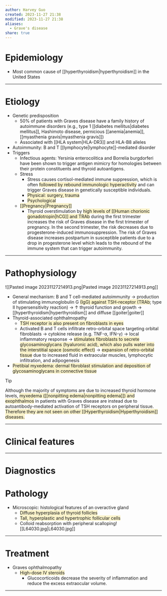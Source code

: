 ```yaml
---
author: Harvey Guo
created: 2023-11-27 21:38
modified: 2023-11-27 21:38
aliases:
  - Grave's disease
share: true
---
```

# Epidemiology
- Most common cause of [[hyperthyroidism|hyperthyroidism]] in the United States

---
# Etiology
- Genetic predisposition
	- 50% of patients with Graves disease have a family history of autoimmune disorders (e.g., type 1 [[diabetes mellitus|diabetes mellitus]], Hashimoto disease, pernicious [[anemia|anemia]], [[myasthenia gravis|myasthenia gravis]])
	- Associated with [[HLA system|HLA-DR3]] and HLA-B8 alleles
- Autoimmunity: B and T [[lymphocyte|lymphocyte]]-mediated disorder
- Triggers
	- Infectious agents: Yersinia enterocolitica and Borrelia burgdorferi have been shown to trigger antigen mimicry for homologies between their protein constituents and thyroid autoantigens.
	- Stress 
		- Stress causes cortisol-mediated immune suppression, which is often <span style="background:rgba(240, 200, 0, 0.2)">followed by rebound immunologic hyperactivity</span> and can trigger Graves disease in genetically susceptible individuals.
		- <span style="background:rgba(240, 200, 0, 0.2)">Physical: surgery, trauma</span>
		- <span style="background:rgba(240, 200, 0, 0.2)">Psychological</span>
	- <span style="background:rgba(240, 200, 0, 0.2)">[[Pregnancy|Pregnancy]]</span>
		- Thyroid overstimulation by <span style="background:rgba(240, 200, 0, 0.2)">high levels of [[Human chorionic gonadotropin|hCG]] and TRAb</span> during the first trimester increases the risk of Graves disease in the first trimester of pregnancy. In the second trimester, the risk decreases due to progesterone-induced immunosuppression. The risk of Graves disease increases postpartum in susceptible patients due to a drop in progesterone level which leads to the rebound of the immune system that can trigger autoimmunity.

---
# Pathophysiology
![[Pasted image 20231127214913.png|Pasted image 20231127214913.png]]
- General mechanism: B and T cell-mediated autoimmunity → production of stimulating immunoglobulin G <span style="background:rgba(240, 200, 0, 0.2)">(IgG) against TSH-receptor (TRAb</span>; type II hypersensitivity reaction) → ↑ thyroid function and growth → [[hyperthyroidism|hyperthyroidism]] and diffuse [[goiter|goiter]]
- Thyroid-associated ophthalmopathy
	- <span style="background:rgba(240, 200, 0, 0.2)">TSH receptor is also present on fibroblasts in eyes</span>
	- Activated B and T cells infiltrate retro-orbital space targeting orbital fibroblasts → cytokine release (e.g. TNF-α, IFN-γ) → local inflammatory response → <span style="background:rgba(240, 200, 0, 0.2)">stimulates fibroblasts to secrete glycosaminoglycans (hyaluronic acid), which also pulls water into the interstitial space (osmotic effect)</span> → <span style="background:rgba(240, 200, 0, 0.2)">expansion of retro-orbital tissue</span> due to increased fluid in extraocular muscles, lymphocytic infiltration, and adipogenesis
- <span style="background:rgba(240, 200, 0, 0.2)">Pretibial myxedema: dermal fibroblast stimulation and deposition of glycosaminoglycans in connective tissue</span>
>[!tip] 
>Although the majority of symptoms are due to increased thyroid hormone levels, <span style="background:rgba(240, 200, 0, 0.2)">myxedema ([[nonpitting edema|nonpitting edema]]) and exophthalmos</span> in patients with Graves disease are instead due to autoantibody-mediated activation of TSH receptors on peripheral tissue. <span style="background:rgba(240, 200, 0, 0.2)">Therefore they are not seen on other [[Hyperthyroidism|Hyperthyroidism]] diseases.</span>

---
# Clinical features


---
# Diagnostics

# Pathology
- Microscopic: histological features of an overactive gland
	- <span style="background:rgba(240, 200, 0, 0.2)">Diffuse hyperplasia of thyroid follicles</span>
	- <span style="background:rgba(240, 200, 0, 0.2)">Tall, hyperplastic and hypertrophic follicular cells</span>
	- Colloid reabsorption with peripheral scalloping![[L64030.jpg|L64030.jpg]]

---
# Treatment
- Graves ophthalmopathy
	- <span style="background:rgba(240, 200, 0, 0.2)">High-dose IV steroids</span>
		- Glucocorticoids decrease the severity of inflammation and reduce the excess extraocular volume.

---

